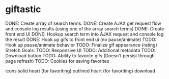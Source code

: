 # giftastic

DONE: Create array of search terms.
DONE: Create AJAX get request flow and console log results (using one of the array search terms)
DONE: Create front end UI
DONE: Hookup search term into AJAX request and console log the result
DONE: Hook up gifs to front end ui (no pause/animate)
TODO: Hook up pause/animate behavior
TODO: Finalize gif appearance (rating)
Stretch Goals:
TODO: Responsive UI
TODO: Additional metadata
TODO: Download button
TODO: Ability to favorite gifs (Doesn't persist through page refresh)
TODO: Cookies for saving favorites


icons
<i class="fas fa-heart"></i> solid heart  (for favoriting)
<i class="far fa-heart"></i> outlined heart (for favoriting)
<i class="fas fa-download"></i> download
